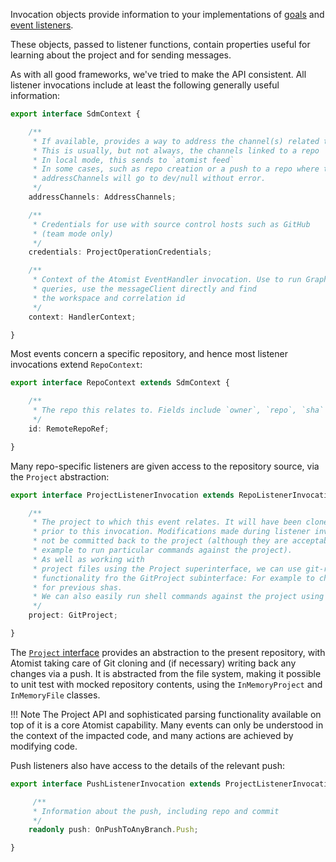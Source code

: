 Invocation objects provide information to your implementations of [goals](goal.md) and [event listeners](event.md).

These objects, passed to listener functions, contain properties useful for learning about
the project and for sending messages.

As with all good frameworks, we've tried to make the API
consistent. All listener invocations include at least the following
generally useful information:

```typescript
export interface SdmContext {

    /**
     * If available, provides a way to address the channel(s) related to this event.
     * This is usually, but not always, the channels linked to a repo
     * In local mode, this sends to `atomist feed`
     * In some cases, such as repo creation or a push to a repo where there is no linked channel,
     * addressChannels will go to dev/null without error.
     */
    addressChannels: AddressChannels;

    /**
     * Credentials for use with source control hosts such as GitHub
     * (team mode only)
     */
    credentials: ProjectOperationCredentials;

    /**
     * Context of the Atomist EventHandler invocation. Use to run GraphQL
     * queries, use the messageClient directly and find
     * the workspace and correlation id
     */
    context: HandlerContext;

}
```

Most events concern a specific repository, and hence most listener
invocations extend `RepoContext`:

```typescript
export interface RepoContext extends SdmContext {

    /**
     * The repo this relates to. Fields include `owner`, `repo`, `sha` and `branch`
     */
    id: RemoteRepoRef;

}
```

Many repo-specific listeners are given access to the repository
source, via the `Project` abstraction:

```typescript
export interface ProjectListenerInvocation extends RepoListenerInvocation {

    /**
     * The project to which this event relates. It will have been cloned
     * prior to this invocation. Modifications made during listener invocation will
     * not be committed back to the project (although they are acceptable if necessary, for
     * example to run particular commands against the project).
     * As well as working with
     * project files using the Project superinterface, we can use git-related
     * functionality fro the GitProject subinterface: For example to check
     * for previous shas.
     * We can also easily run shell commands against the project using its baseDir.
     */
    project: GitProject;

}

```

The [`Project` interface][project] provides an abstraction to
the present repository, with Atomist taking care of Git cloning and
(if necessary) writing back any changes via a push. It is abstracted
from the file system, making it possible to unit test with mocked
repository contents, using the `InMemoryProject` and `InMemoryFile`
classes.

[project]: https://atomist.github.io/automation-client/interfaces/_lib_project_project_.project.html (Atomist Automation Client TypeScript - Project)

!!! Note
    The Project API and sophisticated parsing functionality available on
    top of it is a core Atomist capability. Many events can only be
    understood in the context of the impacted code, and many actions are
    achieved by modifying code.

Push listeners also have access to the details of the relevant push:

```typescript
export interface PushListenerInvocation extends ProjectListenerInvocation {

	 /**
     * Information about the push, including repo and commit
     */
    readonly push: OnPushToAnyBranch.Push;

}
```
